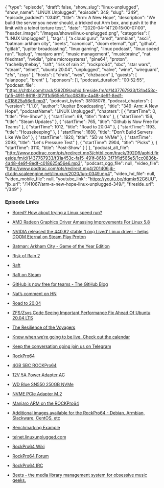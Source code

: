 {
  "type": "episode",
  "draft": false,
  "show_slug": "linux-unplugged",
  "show_name": "LINUX Unplugged",
  "episode": 349,
  "slug": "349",
  "episode_padded": "0349",
  "title": "Arm: A New Hope",
  "description": "We build the server you never should, a tricked out Arm box, and push it to the limit with a telnet torture test.",
  "date": "2020-04-14T20:15:00-07:00",
  "header_image": "/images/shows/linux-unplugged.png",
  "categories": [
    "LINUX Unplugged"
  ],
  "tags": [
    "a cloud guru",
    "amd",
    "armbian",
    "ascii",
    "batman: arkham city",
    "beets",
    "canonical",
    "doom eternal",
    "git",
    "github",
    "gitlab",
    "jupiter broadcasting",
    "linux gaming",
    "linux podcast",
    "linux speed run",
    "luplug",
    "manjaro arm",
    "music management",
    "musicbrainz",
    "nat friedman",
    "nvidia",
    "pine microsystems",
    "pine64",
    "proton",
    "rachelbythebay",
    "raft",
    "risk of rain 2",
    "rockpro64",
    "sbc",
    "star wars",
    "steam",
    "telnet",
    "ubuntu 20.04",
    "unplugged",
    "valve",
    "wine",
    "wireguard",
    "zfs",
    "zsys"
  ],
  "hosts": [
    "chris",
    "wes",
    "chzbacon"
  ],
  "guests": [
    "alanpope",
    "brent"
  ],
  "sponsors": [],
  "podcast_duration": "00:52:55",
  "podcast_file": "https://chtbl.com/track/392D9/aphid.fireside.fm/d/1437767933/f31a453c-fa15-491f-8618-3f71f1d565e5/1cc0836b-4a48-4e9f-8edf-c018625a56e6.mp3",
  "podcast_bytes": 38108078,
  "podcast_chapters": {
    "version": "1.1.0",
    "author": "Jupiter Broadcasting",
    "title": "349: Arm: A New Hope",
    "podcastName": "LINUX Unplugged",
    "chapters": [
      {
        "startTime": 0,
        "title": "Pre-Show"
      },
      {
        "startTime": 69,
        "title": "Intro"
      },
      {
        "startTime": 156,
        "title": "Steam Updates"
      },
      {
        "startTime": 765,
        "title": "Github is Now Free for Teams"
      },
      {
        "startTime": 1012,
        "title": "Road to 20.04"
      },
      {
        "startTime": 1193,
        "title": "Housekeeping"
      },
      {
        "startTime": 1680,
        "title": "Don't Build Servers Like We Do"
      },
      {
        "startTime": 1920,
        "title": "SD vs NVMe"
      },
      {
        "startTime": 2093,
        "title": "Let's Pressure Test"
      },
      {
        "startTime": 2904,
        "title": "Picks"
      },
      {
        "startTime": 3110,
        "title": "Post-Show"
      }
    ]
  },
  "podcast_alt_file": "http://www.podtrac.com/pts/redirect.mp3/chtbl.com/track/392D9/aphid.fireside.fm/d/1437767933/f31a453c-fa15-491f-8618-3f71f1d565e5/1cc0836b-4a48-4e9f-8edf-c018625a56e6.mp3",
  "podcast_ogg_file": null,
  "video_file": "http://www.podtrac.com/pts/redirect.mp4/201406.jb-dl.cdn.scaleengine.net/linuxun/2020/lup-0349.mp4",
  "video_hd_file": null,
  "video_mobile_file": null,
  "youtube_link": "https://youtu.be/dqmkr52G6UU",
  "jb_url": "/141067/arm-a-new-hope-linux-unplugged-349/",
  "fireside_url": "/349"
}


### Episode Links

  * [Bored? How about trying a Linux speed run?](https://rachelbythebay.com/w/2020/04/11/pengrun/ "Bored? How about trying a Linux speed run?")
  * [AMD Radeon Graphics Driver Amassing Improvements For Linux 5.8](https://www.phoronix.com/scan.php?page=news_item&px=AMDGPU-Linux-5.8-Early-Look "AMD Radeon Graphics Driver Amassing Improvements For Linux 5.8")
  * [NVIDIA released the 440.82 stable ‘Long Lived’ Linux driver - helps DOOM Eternal on Steam Play Proton](https://www.gamingonlinux.com/articles/nvidia-released-the-44082-stable-long-lived-linux-driver-helps-doom-eternal-on-steam-play-proton.16382 "NVIDIA released the 440.82 stable ‘Long Lived’ Linux driver - helps DOOM Eternal on Steam Play Proton")
  * [Batman: Arkham City - Game of the Year Edition](https://www.protondb.com/app/200260 "Batman: Arkham City - Game of the Year Edition")
  * [Risk of Rain 2](https://www.protondb.com/app/632360 "Risk of Rain 2")
  * [Raft](https://www.protondb.com/app/648800 "Raft")
  * [Raft on Steam](https://store.steampowered.com/app/648800/Raft/ "Raft on Steam")
  * [GitHub is now free for teams - The GitHub Blog](https://github.blog/2020-04-14-github-is-now-free-for-teams/ "GitHub is now free for teams - The GitHub Blog")
  * [Nat’s comment on HN ](https://news.ycombinator.com/item?id=22867808 "Nat’s comment on HN
")

  * [Road to 20.04](https://discourse.ubuntu.com/t/ubuntu-20-04-testing-week/15043 "Road to 20.04")
  * [ZFS/Zsys Code Seeing Important Performance Fix Ahead Of Ubuntu 20.04 LTS](https://www.phoronix.com/scan.php?page=news_item&px=Ubuntu-20.04-Fix-Zsys-Slow-GRUB "ZFS/Zsys Code Seeing Important Performance Fix Ahead Of Ubuntu 20.04 LTS")
  * [The Resilience of the Voyagers](https://extras.show/70 "The Resilience of the Voyagers")
  * [Know when we’re going to be live. Check out the calendar](https://www.jupiterbroadcasting.com/release-calendar/ "Know when we’re going to be live. Check out the calendar")
  * [Keep the conversation going join us on Telegram](https://jupiterbroadcasting.com/telegram "Keep the conversation going join us on Telegram")
  * [RockPro64](https://www.pine64.org/rockpro64/ "RockPro64")
  * [4GB SBC ROCKPro64](https://store.pine64.org/?product=rockpro64-4gb-single-board-computer "4GB SBC ROCKPro64")
  * [12V 5A Power Adapter AC](https://www.amazon.com/gp/product/B0711Q5B49 "12V 5A Power Adapter AC")
  * [WD Blue SN550 250GB NVMe](https://www.amazon.com/gp/product/B07YFF8879 "WD Blue SN550 250GB NVMe")
  * [NVME PCIe Adapter M.2](https://www.amazon.com/gp/product/B075MDH28Y "NVME PCIe Adapter M.2")
  * [Manjaro ARM on the ROCKPro64](https://wiki.pine64.org/index.php/ROCKPro64_Software_Release#Manjaro_ARM "Manjaro ARM on the ROCKPro64")
  * [Additional images available for the RockPro64 - Debian, Armbian, Slackware, CentOS, etc](https://wiki.pine64.org/index.php/ROCKPro64#Start_here_-_Software_and_OS_Image_Builds "Additional images available for the RockPro64 - Debian, Armbian, Slackware, CentOS, etc")
  * [Benchmarking Example](https://i.imgur.com/FppSz55.png "Benchmarking Example")
  * [telnet.linuxunplugged.com](http://telnet.linuxunplugged.com/ "telnet.linuxunplugged.com")
  * [RockPro64 Wiki](https://wiki.pine64.org/index.php/ROCKPro64 "RockPro64 Wiki")
  * [RockPro64 Forum](https://forum.pine64.org/forumdisplay.php?fid=98 "RockPro64 Forum")
  * [RockPro64 IRC](http://www.pine64.xyz:9090/?channels=ROCK64 "RockPro64 IRC")
  * [Beets - the media library management system for obsessive music geeks.](https://beets.io/ "Beets - the media library management system for obsessive music geeks.")


